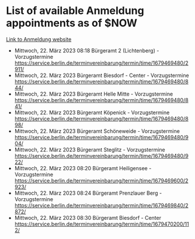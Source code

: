 # List of available Anmeldung appointments as of $NOW
[Link to Anmeldung website](https://service.berlin.de/terminvereinbarung/termin/tag.php?termin=1&anliegen[]=120686&dienstleisterlist=122210,122217,327316,122219,327312,122227,327314,122231,327346,122243,327348,122254,122252,329742,122260,329745,122262,329748,122271,327278,122273,327274,122277,327276,330436,122280,327294,122282,327290,122284,327292,122291,327270,122285,327266,122286,327264,122296,327268,150230,329760,122297,327286,122294,327284,122312,329763,122314,329775,122304,327330,122311,327334,122309,327332,317869,122281,327352,122279,329772,122283,122276,327324,122274,327326,122267,329766,122246,327318,122251,327320,122257,327322,122208,327298,122226,327300&herkunft=http%3A%2F%2Fservice.berlin.de%2Fdienstleistung%2F120686%2F)
- Mittwoch, 22. März 2023 08:18 Bürgeramt 2 (Lichtenberg) - Vorzugstermine https://service.berlin.de/terminvereinbarung/termin/time/1679469480/2911/
- Mittwoch, 22. März 2023  Bürgeramt Biesdorf - Center - Vorzugstermine https://service.berlin.de/terminvereinbarung/termin/time/1679469480/844/
- Mittwoch, 22. März 2023  Bürgeramt Helle Mitte - Vorzugstermine https://service.berlin.de/terminvereinbarung/termin/time/1679469480/841/
- Mittwoch, 22. März 2023  Bürgeramt Köpenick - Vorzugstermine https://service.berlin.de/terminvereinbarung/termin/time/1679469480/898/
- Mittwoch, 22. März 2023  Bürgeramt Schöneweide - Vorzugstermine https://service.berlin.de/terminvereinbarung/termin/time/1679469480/904/
- Mittwoch, 22. März 2023  Bürgeramt Steglitz - Vorzugstermine https://service.berlin.de/terminvereinbarung/termin/time/1679469480/922/
- Mittwoch, 22. März 2023 08:20 Bürgeramt Heiligensee - Vorzugstermine https://service.berlin.de/terminvereinbarung/termin/time/1679469600/2923/
- Mittwoch, 22. März 2023 08:24 Bürgeramt Prenzlauer Berg - Vorzugstermine https://service.berlin.de/terminvereinbarung/termin/time/1679469840/2872/
- Mittwoch, 22. März 2023 08:30 Bürgeramt Biesdorf - Center https://service.berlin.de/terminvereinbarung/termin/time/1679470200/112/
